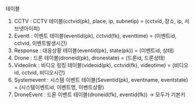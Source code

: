 테이블
1. CCTV : CCTV 테이블(cctvid(pk), place, ip, subnetip) = (cctvid, 장소, ip, 서브넷아이피)
2. Eventt : 이벤트 테이블(eventid(pk), cctvid(fk), eventtime) = (이벤트id, cctvid, 이벤트발생시간)
3. Response : 대응상황 테이블(eventid(pk), state(pk)) = (이벤트id, 상태)
4. Drone : 드론 테이블(droneid(pk), dronestate) = (드론id, 드론상태)
5. Videolink : 비디오 링킹 테이블(videoid(pk), cctvid(fk), videotime) = (비디오id, cctvid, 비디오시간)
6. Systemevent : 시스템 이벤트 테이블(Seventid(pk), eventname, eventstate) = (시스템이벤트id, 이벤트명, 이벤트상황)
7. DroneEvent : 드론 이벤트 테이블(droneid(fk), eventid(fk)) -> 모두가 기본키
